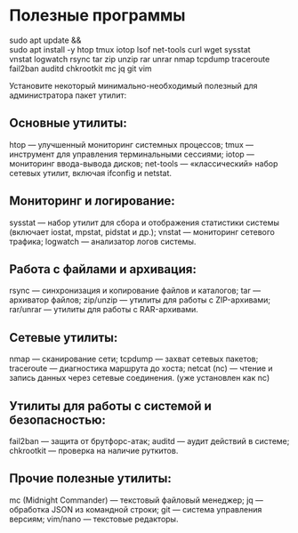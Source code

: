 # Полезные программы
sudo apt update &&\
sudo apt install -y htop tmux iotop lsof net-tools curl wget sysstat \
vnstat logwatch rsync tar zip unzip rar unrar nmap tcpdump traceroute \
fail2ban auditd chkrootkit mc jq git vim

Установите некоторый минимально-необходимый полезный для администратора пакет утилит:

## Основные утилиты:
htop — улучшенный мониторинг системных процессов;
tmux — инструмент для управления терминальными сессиями;
iotop — мониторинг ввода-вывода дисков;
net-tools — «классический» набор сетевых утилит, включая ifconfig и netstat.
## Мониторинг и логирование:
sysstat — набор утилит для сбора и отображения статистики системы (включает iostat, mpstat, pidstat и др.);
vnstat — мониторинг сетевого трафика;
logwatch — анализатор логов системы.
## Работа с файлами и архивация:
rsync — синхронизация и копирование файлов и каталогов;
tar — архиватор файлов;
zip/unzip — утилиты для работы с ZIP-архивами;
rar/unrar — утилиты для работы с RAR-архивами.
## Сетевые утилиты:
nmap — сканирование сети;
tcpdump — захват сетевых пакетов;
traceroute — диагностика маршрута до хоста;
netcat (nc) — чтение и запись данных через сетевые соединения. (уже установлен как nc)
## Утилиты для работы с системой и безопасностью:
fail2ban — защита от брутфорс-атак;
auditd — аудит действий в системе;
chkrootkit — проверка на наличие руткитов.
## Прочие полезные утилиты:
mc (Midnight Commander) — текстовый файловый менеджер;
jq — обработка JSON из командной строки;
git — система управления версиям;
vim/nano — текстовые редакторы.